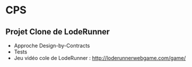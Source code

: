 # CPS

## Projet Clone de LodeRunner

- Approche Design-by-Contracts
- Tests 
- Jeu vidéo cole de LodeRunner : http://loderunnerwebgame.com/game/
